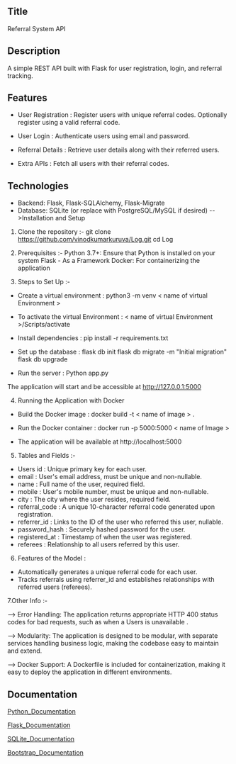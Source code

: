 
## Title 
 
Referral System API

## Description

A simple REST API built with Flask for user registration, login, and referral tracking.
## Features
- User Registration : Register users with unique referral codes. Optionally register using a valid referral code.

- User Login : Authenticate users using email and password.

- Referral Details : Retrieve user details along with their referred users.

- Extra APIs : Fetch all users with their referral codes.
## Technologies

- Backend: Flask, Flask-SQLAlchemy, Flask-Migrate
- Database: SQLite (or replace with PostgreSQL/MySQL if desired)
-->Installation and Setup

1. Clone the repository :-
git clone https://github.com/vinodkumarkuruva/Log.git 
cd Log

2. Prerequisites :-
Python 3.7+: Ensure that Python is installed on your system Flask - As a Framework Docker: For containerizing the application

3. Steps to Set Up :-


* Create a virtual environment : python3 -m venv < name of virtual Environment >

* To activate the virtual Environment : < name of virtual Environment >/Scripts/activate

* Install dependencies : pip install -r requirements.txt

* Set up the database : flask db init flask db migrate -m "Initial migration" flask db upgrade

* Run the server : Python app.py 

The application will start and be accessible at http://127.0.0.1:5000

4. Running the Application with Docker

* Build the Docker image : docker build -t < name of image > .

* Run the Docker container : docker run -p 5000:5000 < name of Image >

* The application will be available at http://localhost:5000

5. Tables and Fields :-

* Users id : Unique primary key for each user. 
* email : User's email address, must be unique and non-nullable. 
 * name : Full name of the user, required field. 
* mobile : User's mobile number, must be unique and non-nullable.
 * city : The city where the user resides, required field.
 * referral_code : A unique 10-character referral code generated upon registration. 
 * referrer_id : Links to the ID of the user who referred this user, nullable. 
 * password_hash : Securely hashed password for the user. 
 * registered_at : Timestamp of when the user was registered.
  * referees : Relationship to all users referred by this user.


6. Features of the Model :

 * Automatically generates a unique referral code for each user.
 * Tracks referrals using referrer_id and establishes relationships with referred users (referees).

7.Other Info :-

--> Error Handling: The application returns appropriate HTTP 400 status codes for bad requests, such as when a Users is unavailable .

--> Modularity: The application is designed to be modular, with separate services handling business logic, making the codebase easy to maintain and extend.

--> Docker Support: A Dockerfile is included for containerization, making it easy to deploy the application in different environments.


## Documentation

[Python_Documentation](https://docs.python.org/3/)

[Flask_Documentation](https://flask.palletsprojects.com/en/stable/)

[SQLite_Documentation](https://www.sqlite.org/docs.html)

[Bootstrap_Documentation](https://getbootstrap.com/docs/5.3/getting-started/introduction/)

